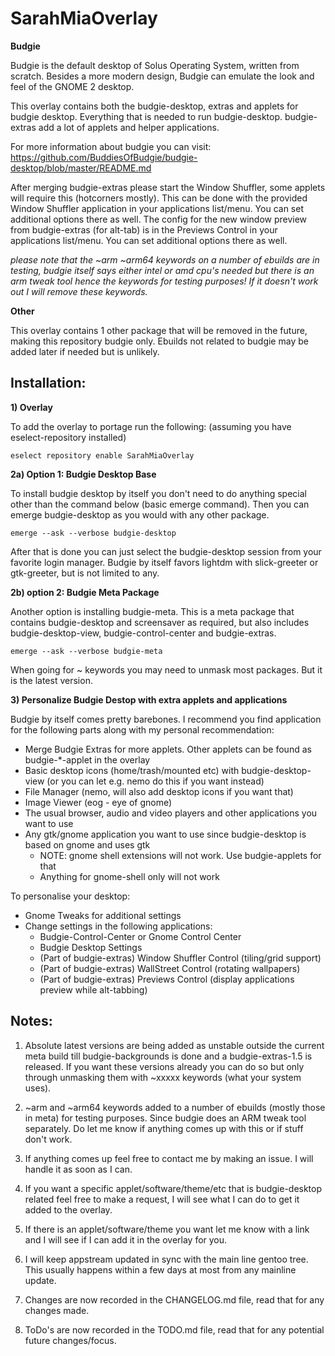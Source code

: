 # SarahMiaOverlay

**Budgie**

Budgie is the default desktop of Solus Operating System, written from scratch. Besides a more modern design, Budgie can emulate the look and feel of the GNOME 2 desktop.

This overlay contains both the budgie-desktop, extras and applets for budgie desktop. Everything that is needed to run budgie-desktop.
budgie-extras add a lot of applets and helper applications.

For more information about budgie you can visit: https://github.com/BuddiesOfBudgie/budgie-desktop/blob/master/README.md

After merging budgie-extras please start the Window Shuffler, some applets will require this (hotcorners mostly). This can be done with the provided Window Shuffler application in your applications list/menu. You can set additional options there as well.
The config for the new window preview from budgie-extras (for alt-tab) is in the Previews Control in your applications list/menu. You can set additional options there as well.

*please note that the ~arm ~arm64 keywords on a number of ebuilds are in testing, budgie itself says either intel or amd cpu's needed but there is an arm tweak tool hence the keywords for testing purposes! If it doesn't work out I will remove these keywords.*

**Other**

This overlay contains 1 other package that will be removed in the future, making this repository budgie only. Ebuilds not related to budgie may be added later if needed but is unlikely.

## Installation:

**1) Overlay**

To add the overlay to portage run the following: (assuming you have eselect-repository installed)

	eselect repository enable SarahMiaOverlay

**2a) Option 1: Budgie Desktop Base**

To install budgie desktop by itself you don't need to do anything special other than the command below (basic emerge command). Then you can emerge budgie-desktop as you would with any other package.

	emerge --ask --verbose budgie-desktop
	

After that is done you can just select the budgie-desktop session from your favorite login manager. Budgie by itself favors lightdm with slick-greeter or gtk-greeter, but is not limited to any.

**2b) option 2: Budgie Meta Package**

Another option is installing budgie-meta. This is a meta package that contains budgie-desktop and screensaver as required, but also includes budgie-desktop-view, budgie-control-center and budgie-extras.

	emerge --ask --verbose budgie-meta
	
When going for ~ keywords you may need to unmask most packages. But it is the latest version.

**3) Personalize Budgie Destop with extra applets and applications**

Budgie by itself comes pretty barebones. I recommend you find application for the following parts along with my personal recommendation:

- Merge Budgie Extras for more applets. Other applets can be found as budgie-\*-applet in the overlay
- Basic desktop icons (home/trash/mounted etc) with budgie-desktop-view (or you can let e.g. nemo do this if you want instead)
- File Manager (nemo, will also add desktop icons if you want that)
- Image Viewer (eog - eye of gnome)
- The usual browser, audio and video players and other applications you want to use
- Any gtk/gnome application you want to use since budgie-desktop is based on gnome and uses gtk
	- NOTE: gnome shell extensions will not work. Use budgie-applets for that
	- Anything for gnome-shell only will not work

To personalise your desktop:

- Gnome Tweaks for additional settings
- Change settings in the following applications:
	- Budgie-Control-Center or Gnome Control Center
	- Budgie Desktop Settings
	- (Part of budgie-extras) Window Shuffler Control (tiling/grid support)
	- (Part of budgie-extras) WallStreet Control (rotating wallpapers)
	- (Part of budgie-extras) Previews Control (display applications preview while alt-tabbing)

## Notes:

1) Absolute latest versions are being added as unstable outside the current meta build till budgie-backgrounds is done and a budgie-extras-1.5 is released. If you want these versions already you can do so but only through unmasking them with ~xxxxx keywords (what your system uses). 

2) ~arm and ~arm64 keywords added to a number of ebuilds (mostly those in meta) for testing purposes. Since budgie does an ARM tweak tool separately. Do let me know if anything comes up with this or if stuff don't work.

3) If anything comes up feel free to contact me by making an issue. I will handle it as soon as I can.

4) If you want a specific applet/software/theme/etc that is budgie-desktop related feel free to make a request, I will see what I can do to get it added to the overlay.

5) If there is an applet/software/theme you want let me know with a link and I will see if I can add it in the overlay for you.

6) I will keep appstream updated in sync with the main line gentoo tree. This usually happens within a few days at most from any mainline update.

7) Changes are now recorded in the CHANGELOG.md file, read that for any changes made.

8) ToDo's are now recorded in the TODO.md file, read that for any potential future changes/focus.
